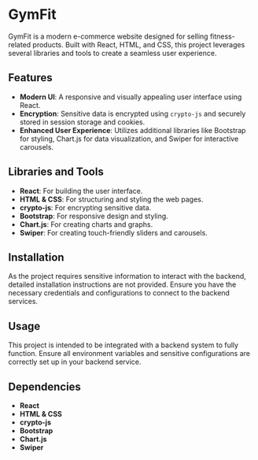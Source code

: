 # GymFit

GymFit is a modern e-commerce website designed for selling fitness-related products. Built with React, HTML, and CSS, this project leverages several libraries and tools to create a seamless user experience.

## Features

- **Modern UI**: A responsive and visually appealing user interface using React.
- **Encryption**: Sensitive data is encrypted using `crypto-js` and securely stored in session storage and cookies.
- **Enhanced User Experience**: Utilizes additional libraries like Bootstrap for styling, Chart.js for data visualization, and Swiper for interactive carousels.

## Libraries and Tools

- **React**: For building the user interface.
- **HTML & CSS**: For structuring and styling the web pages.
- **crypto-js**: For encrypting sensitive data.
- **Bootstrap**: For responsive design and styling.
- **Chart.js**: For creating charts and graphs.
- **Swiper**: For creating touch-friendly sliders and carousels.

## Installation

As the project requires sensitive information to interact with the backend, detailed installation instructions are not provided. Ensure you have the necessary credentials and configurations to connect to the backend services.

## Usage

This project is intended to be integrated with a backend system to fully function. Ensure all environment variables and sensitive configurations are correctly set up in your backend service.

## Dependencies

- **React**
- **HTML & CSS**
- **crypto-js**
- **Bootstrap**
- **Chart.js**
- **Swiper**
